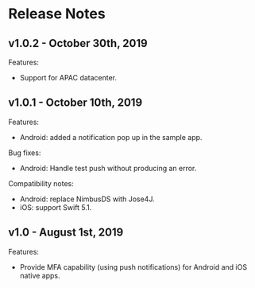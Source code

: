 # Release Notes

## v1.0.2 - October 30th, 2019
Features:
- Support for APAC datacenter.

## v1.0.1 - October 10th, 2019
Features:
- Android: added a notification pop up in the sample app.

Bug fixes:
- Android: Handle test push without producing an error.

Compatibility notes:
- Android: replace NimbusDS with Jose4J.
- iOS: support Swift 5.1.


## v1.0 - August 1st, 2019
Features:
- Provide MFA capability (using push notifications) for Android and iOS native apps.
